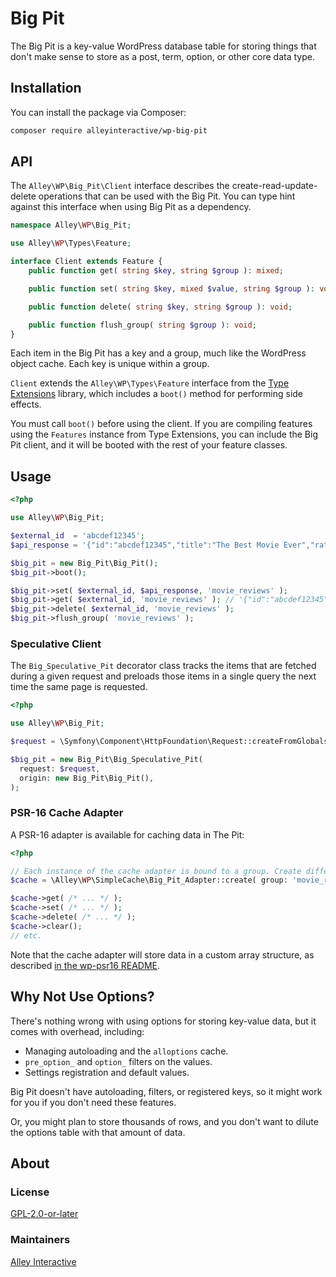# Big Pit

The Big Pit is a key-value WordPress database table for storing things that don't make sense to store as a post, term, option, or other core data type.

## Installation

You can install the package via Composer:

```bash
composer require alleyinteractive/wp-big-pit
```

## API

The `Alley\WP\Big_Pit\Client` interface describes the create-read-update-delete operations that can be used with the Big Pit. You can type hint against this interface when using Big Pit as a dependency.

```php
namespace Alley\WP\Big_Pit;

use Alley\WP\Types\Feature;

interface Client extends Feature {
	public function get( string $key, string $group ): mixed;

	public function set( string $key, mixed $value, string $group ): void;

	public function delete( string $key, string $group ): void;

	public function flush_group( string $group ): void;
}
```

Each item in the Big Pit has a key and a group, much like the WordPress object cache. Each key is unique within a group.

`Client` extends the `Alley\WP\Types\Feature` interface from the [Type Extensions]() library, which includes a `boot()` method for performing side effects.

You must call `boot()` before using the client. If you are compiling features using the `Features` instance from Type Extensions, you can include the Big Pit client, and it will be booted with the rest of your feature classes.

## Usage

```php
<?php

use Alley\WP\Big_Pit;

$external_id  = 'abcdef12345';
$api_response = '{"id":"abcdef12345","title":"The Best Movie Ever","rating":5}';

$big_pit = new Big_Pit\Big_Pit();
$big_pit->boot();

$big_pit->set( $external_id, $api_response, 'movie_reviews' );
$big_pit->get( $external_id, 'movie_reviews' ); // '{"id":"abcdef12345","title":"The Best Movie Ever","rating":5}'
$big_pit->delete( $external_id, 'movie_reviews' );
$big_pit->flush_group( 'movie_reviews' );
```

### Speculative Client

The `Big_Speculative_Pit` decorator class tracks the items that are fetched during a given request and preloads those items in a single query the next time the same page is requested.

```php
<?php

use Alley\WP\Big_Pit;

$request = \Symfony\Component\HttpFoundation\Request::createFromGlobals();

$big_pit = new Big_Pit\Big_Speculative_Pit(
  request: $request,
  origin: new Big_Pit\Big_Pit(),
);
```

### PSR-16 Cache Adapter

A PSR-16 adapter is available for caching data in The Pit:

```php
<?php

// Each instance of the cache adapter is bound to a group. Create different instances to save to different groups.
$cache = \Alley\WP\SimpleCache\Big_Pit_Adapter::create( group: 'movie_reviews' );

$cache->get( /* ... */ );
$cache->set( /* ... */ );
$cache->delete( /* ... */ );
$cache->clear();
// etc.
```

Note that the cache adapter will store data in a custom array structure, as described [in the wp-psr16 README](https://github.com/alleyinteractive/wp-psr16/blob/5ff411661f9682b3184dab596180a7a3edcaf446/README.md#implementation-details).

## Why Not Use Options?

There's nothing wrong with using options for storing key-value data, but it comes with overhead, including:

- Managing autoloading and the `alloptions` cache.
- `pre_option_` and `option_` filters on the values.
- Settings registration and default values.

Big Pit doesn't have autoloading, filters, or registered keys, so it might work for you if you don't need these features.

Or, you might plan to store thousands of rows, and you don't want to dilute the options table with that amount of data.

## About

### License

[GPL-2.0-or-later](https://github.com/alleyinteractive/wp-big-pit/blob/main/LICENSE)

### Maintainers

[Alley Interactive](https://github.com/alleyinteractive)
